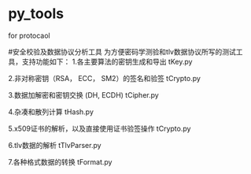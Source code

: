 # py_tools
for protocaol

#安全校验及数据协议分析工具
为方便密码学测验和tlv数据协议所写的测试工具，支持功能如下：
1.各主要算法的密钥生成和导出 tKey.py

2.非对称密钥（RSA， ECC， SM2）的签名和验签 tCrypto.py

3.数据加解密和密钥交换 (DH, ECDH) tCipher.py

4.杂凑和散列计算 tHash.py

5.x509证书的解析，以及直接使用证书验签操作 tCrypto.py

6.tlv数据的解析 tTlvParser.py

7.各种格式数据的转换 tFormat.py